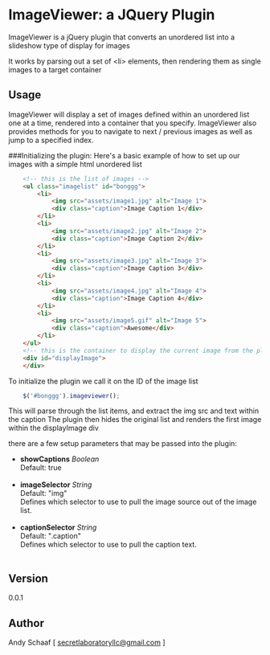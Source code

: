ImageViewer: a JQuery Plugin
===========

ImageViewer is a jQuery plugin that converts an unordered list into a slideshow type of display for images

It works by parsing out a set of &lt;li&gt; elements, then rendering them as single images to a target container
	
## Usage
ImageViewer will display a set of images defined within an unordered list one at a time, rendered into a container that you specify.
ImageViewer also provides methods for you to navigate to next / previous images as well as jump to a specified index.

###Initializing the plugin:
Here's a basic example of how to set up our images with a simple html unordered list

```html
	<!-- this is the list of images -->
	<ul class="imagelist" id="bonggg">
		<li>
			<img src="assets/image1.jpg" alt="Image 1">
			<div class="caption">Image Caption 1</div>
		</li>
		<li>
			<img src="assets/image2.jpg" alt="Image 2">
			<div class="caption">Image Caption 2</div>
		</li>
		<li>
			<img src="assets/image3.jpg" alt="Image 3">
			<div class="caption">Image Caption 3</div>
		</li>
		<li>
			<img src="assets/image4.jpg" alt="Image 4">
			<div class="caption">Image Caption 4</div>
		</li>
		<li>
			<img src="assets/image5.gif" alt="Image 5">
			<div class="caption">Awesome</div>
		</li>
	</ul>
	<!-- this is the container to display the current image from the plugin -->
	<div id="displayImage">
	</div>
```

To initialize the plugin we call it on the ID of the image list
```javascript
	$('#bonggg').imageviewer();
```
This will parse through the list items, and extract the img src and text within the caption
The plugin then hides the original list and renders the first image within the displayImage div

there are a few setup parameters that may be passed into the plugin:
<ul>
	<li>
		<b>showCaptions</b>
		<i>Boolean</i><br/>
		Default: true
		<br/><br/>
	</li>
	<li>
		<b>imageSelector</b>
		<i>String</i><br/>
		Default: "img"<br/>
		Defines which selector to use to pull the image source out of the image list.
		<br/><br/>
	</li>
	<li>
		<b>captionSelector</b>
		<i>String</i><br/>
		Default: ".caption"<br/>
		Defines which selector to use to pull the caption text.
		<br/><br/>
	</li>
</ul>


## Version
0.0.1

## Author
Andy Schaaf [ secretlaboratoryllc@gmail.com ]